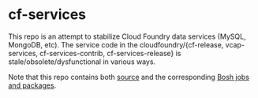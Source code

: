 cf-services
====

This repo is an attempt to stabilize Cloud Foundry data services
(MySQL, MongoDB, etc).  The service code in the
cloudfoundry/{cf-release, vcap-services, cf-services-contrib,
cf-services-release} is stale/obsolete/dysfunctional in various ways.

Note that this repo contains both [source](src) and the corresponding
[Bosh jobs and packages](release).
